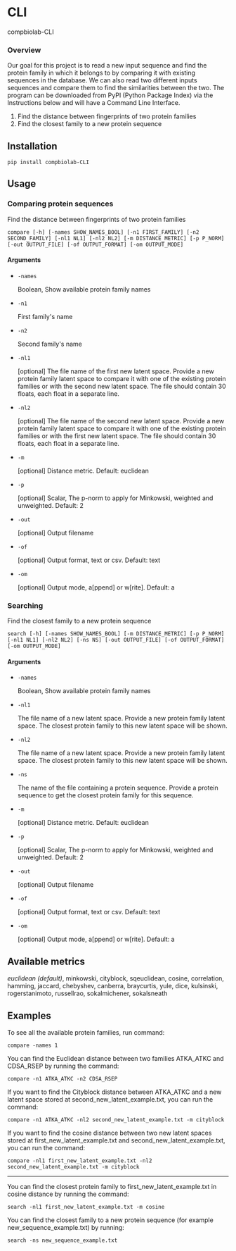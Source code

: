 # CLI
compbiolab-CLI

### Overview

Our goal for this project is to read a new input sequence and find the protein family in which it belongs to by comparing it with existing sequences in the database. We can also read two different inputs sequences and compare them to find the similarities between the two. The program can be downloaded from PyPI (Python Package Index) via the Instructions below and will have a Command Line Interface.

1. Find the distance between fingerprints of two protein families
2. Find the closest family to a new protein sequence

## Installation

    pip install compbiolab-CLI

## Usage

### Comparing protein sequences

Find the distance between fingerprints of two protein families

    compare [-h] [-names SHOW_NAMES_BOOL] [-n1 FIRST_FAMILY] [-n2 SECOND_FAMILY] [-nl1 NL1] [-nl2 NL2] [-m DISTANCE_METRIC] [-p P_NORM] [-out OUTPUT_FILE] [-of OUTPUT_FORMAT] [-om OUTPUT_MODE]

#### Arguments

* `-names`

    Boolean, Show available protein family names

* `-n1`

    First family's name

* `-n2`

    Second family's name
	
* `-nl1`

    [optional] The file name of the first new latent space. Provide a new protein family latent space to compare it with one of the existing protein families or with the second new latent space. The file should contain 30 floats, each float in a separate line.

* `-nl2`

    [optional] The file name of the second new latent space. Provide a new protein family latent space to compare it with one of the existing protein families or with the first new latent space. The file should contain 30 floats, each float in a separate line.

* `-m`

    [optional] Distance metric. Default: euclidean

* `-p`

    [optional] Scalar, The p-norm to apply for Minkowski, weighted and unweighted. Default: 2

* `-out`

	[optional] Output filename

* `-of`

	[optional] Output format, text or csv. Default: text

* `-om`

	[optional] Output mode, a[ppend] or w[rite]. Default: a

### Searching

Find the closest family to a new protein sequence

    search [-h] [-names SHOW_NAMES_BOOL] [-m DISTANCE_METRIC] [-p P_NORM] [-nl1 NL1] [-nl2 NL2] [-ns NS] [-out OUTPUT_FILE] [-of OUTPUT_FORMAT] [-om OUTPUT_MODE]

#### Arguments

* `-names`

    Boolean, Show available protein family names

* `-nl1`

    The file name of a new latent space. Provide a new protein family latent space. The closest protein family to this new latent space will be shown.

* `-nl2`

    The file name of a new latent space. Provide a new protein family latent space. The closest protein family to this new latent space will be shown.

* `-ns`

    The name of the file containing a protein sequence. Provide a protein sequence to get the closest protein family for this sequence.

* `-m`

    [optional] Distance metric. Default: euclidean

* `-p`

    [optional] Scalar, The p-norm to apply for Minkowski, weighted and unweighted. Default: 2

* `-out`

	[optional] Output filename

* `-of`

	[optional] Output format, text or csv. Default: text

* `-om`

	[optional] Output mode, a[ppend] or w[rite]. Default: a

## Available metrics

*euclidean (default)*, minkowski, cityblock, sqeuclidean, cosine, correlation, hamming, jaccard, chebyshev, canberra, braycurtis, yule, dice, kulsinski, rogerstanimoto, russellrao, sokalmichener, sokalsneath

## Examples

To see all the available protein families, run command:

    compare -names 1
        
You can find the Euclidean distance between two families ATKA_ATKC and CDSA_RSEP by running the command:

    compare -n1 ATKA_ATKC -n2 CDSA_RSEP
    
If you want to find the Cityblock distance between ATKA_ATKC and a new latent space stored at second_new_latent_example.txt, you can run the command:

    compare -n1 ATKA_ATKC -nl2 second_new_latent_example.txt -m cityblock
    
If you want to find the cosine distance between two new latent spaces stored at first_new_latent_example.txt and second_new_latent_example.txt, you can run the command:

    compare -nl1 first_new_latent_example.txt -nl2 second_new_latent_example.txt -m cityblock

---

You can find the closest protein family to first_new_latent_example.txt in cosine distance by running the command:

    search -nl1 first_new_latent_example.txt -m cosine
    
You can find the closest family to a new protein sequence (for example new_sequence_example.txt) by running:

    search -ns new_sequence_example.txt
